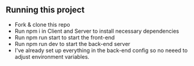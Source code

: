 ## Running this project
- Fork & clone this repo
- Run npm i in Client and Server to install necessary dependencies
- Run npm run start to start the front-end
- Run npm run dev to start the back-end server 
- I've already set up everything in the back-end config so no neeed to adjust environment variables. 
